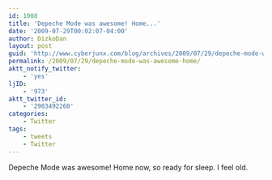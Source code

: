 ```yaml
---
id: 1008
title: 'Depeche Mode was awesome! Home...'
date: '2009-07-29T00:02:07-04:00'
author: DizkoDan
layout: post
guid: 'http://www.cyberjunx.com/blog/archives/2009/07/29/depeche-mode-was-awesome-home/'
permalink: /2009/07/29/depeche-mode-was-awesome-home/
aktt_notify_twitter:
    - 'yes'
ljID:
    - '973'
aktt_twitter_id:
    - '2903492260'
categories:
    - Twitter
tags:
    - tweets
    - Twitter
---
```


Depeche Mode was awesome! Home now, so ready for sleep. I feel old.